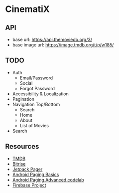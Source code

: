 # CinematiX

## API

- base url: https://api.themoviedb.org/3/
- base image url: https://image.tmdb.org/t/p/w185/

## TODO

- Auth 
    - Email/Password
    - Social
    - Forgot Password
- Accessibility & Localization
- Pagination
- Navigation Top/Bottom 
    - Search
    - Home
    - About
    - List of Movies
- Search

## Resources

- [TMDB](https://www.themoviedb.org/settings/api)
- [Bitrise](https://app.bitrise.io/dashboard)
- [Jetpack Pager](https://developer.android.com/jetpack/compose/layouts/pager)
- [Android Paging Basics](https://developer.android.com/codelabs/android-paging-basics#0)
- [Android Paging Advanced codelab](https://developer.android.com/codelabs/android-paging#0)
- [Firebase Project](https://console.firebase.google.com/u/0/project/cinematix-fa67d/overview)
